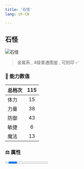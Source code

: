 ```yaml
---
title: '石怪'
lang: zh-CN

---
```


<RouterBack />

## 石怪

![石怪](https://user-images.githubusercontent.com/78347270/115958451-8ef86480-a542-11eb-9a4b-90defbb2ddbe.gif) 

> 金属系 , 4级普通图鉴<Card /> , 可封印 ✅


### 💪 能力数值

| 总档次       | 115            |
| :----------- |:-------------:|
| 体力      | 15   <Stars :number="1.5" />  |
| 力量      | 38   <Stars :number="4" />  |
| 防御      | 43   <Stars :number="4.5" />  | 
| 敏捷      | 6  <Stars :number="0.5" />  | 
| 魔法      | 13  <Stars :number="1.5" />   | 


### ⚖️ 属性


<Progress earth :number="10" />

<Progress water :number="0" />

<Progress fire :number="0" />

<Progress wind :number="0" />

### ✨ 技能栏 <Strong>7个</Strong>

- 攻击
- 防御

### 👶 1级出现点

- 无









